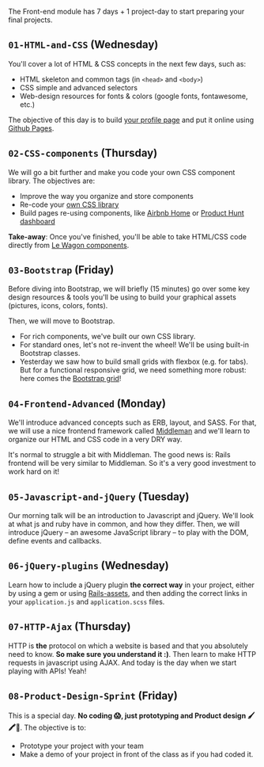 The Front-end module has 7 days + 1 project-day to start preparing your final projects.

## `01-HTML-and-CSS` (Wednesday)

You'll cover a lot of HTML & CSS concepts in the next few days, such as:

- HTML skeleton and common tags (in `<head>` and `<body>`)
- CSS simple and advanced selectors
- Web-design resources for fonts & colors (google fonts, fontawesome, etc.)

The objective of this day is to build [your profile page](http://lewagon.github.io/html-css-challenges/04-advanced-selectors/) and put it online using [Github Pages](https://pages.github.com/).

## `02-CSS-components` (Thursday)

We will go a bit further and make you code your own CSS component library. The objectives are:

- Improve the way you organize and store components
- Re-code your [own CSS library](http://lewagon.github.io/ui-components)
- Build pages re-using components, like [Airbnb Home](http://lewagon.github.io/html-css-challenges/10-homepage-with-cards/) or [Product Hunt dashboard](http://lewagon.github.io/html-css-challenges/12-profile-with-products/)

**Take-away**: Once you've finished, you'll be able to take HTML/CSS code directly from [Le Wagon components](http://lewagon.github.io/ui-components).

## `03-Bootstrap` (Friday)

Before diving into Bootstrap, we will briefly (15 minutes) go over some key design resources & tools you'll be using to build your graphical assets (pictures, icons, colors, fonts).

Then, we will move to Bootstrap.

- For rich components, we've built our own CSS library.
- For standard ones, let's not re-invent the wheel! We'll be using built-in Bootstrap classes.
- Yesterday we saw how to build small grids with flexbox (e.g. for tabs). But for a functional responsive grid, we need something more robust: here comes the [Bootstrap grid](http://getbootstrap.com/css/#grid)!

## `04-Frontend-Advanced` (Monday)

We'll introduce advanced concepts such as ERB, layout, and SASS. For that, we will use a nice frontend framework called [Middleman](https://middlemanapp.com) and we'll learn to organize our HTML and CSS code in a very DRY way.

It's normal to struggle a bit with Middleman. The good news is: Rails frontend will be very similar to Middleman. So it's a very good investment to work hard on it!

## `05-Javascript-and-jQuery` (Tuesday)

Our morning talk will be an introduction to Javascript and jQuery. We'll look at what js and ruby have in common, and how they differ. Then, we will introduce jQuery – an awesome JavaScript library – to play with the DOM, define events and callbacks.

## `06-jQuery-plugins` (Wednesday)

Learn how to include a jQuery plugin **the correct way** in your project, either by using a gem or using [Rails-assets](https://rails-assets.org/), and then adding the correct links in your `application.js` and `application.scss` files.

## `07-HTTP-Ajax` (Thursday)

HTTP is **the** protocol on which a website is based and that you absolutely need to know. **So make sure you understand it :)**. Then learn to make HTTP requests in javascript using AJAX. And today is the day when we start playing with APIs! Yeah!

## `08-Product-Design-Sprint` (Friday)

This is a special day. **No coding 😱, just prototyping and Product design 🖌🖍📝**. The objective is to:

- Prototype your project with your team
- Make a demo of your project in front of the class as if you had coded it.
